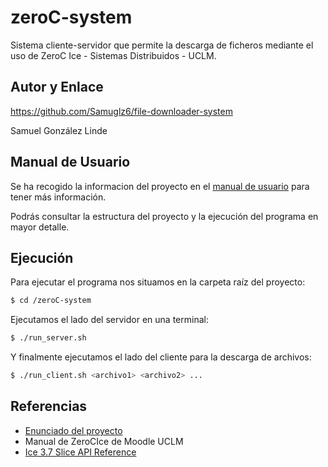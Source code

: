 # zeroC-system

Sistema cliente-servidor que permite la descarga de ficheros mediante el uso de ZeroC Ice - Sistemas Distribuidos - UCLM.

## Autor y Enlace

https://github.com/Samuglz6/file-downloader-system

Samuel González Linde

## Manual de Usuario

Se ha recogido la informacion del proyecto en el [manual de usuario](/doc/manual_usuario.pdf) para tener más información.

Podrás consultar la estructura del proyecto y la ejecución del programa en mayor detalle.

## Ejecución

Para ejecutar el programa nos situamos en la carpeta raíz del proyecto:

```sh
$ cd /zeroC-system
```

Ejecutamos el lado del servidor en una terminal:

```sh
$ ./run_server.sh
```

Y finalmente ejecutamos el lado del cliente para la descarga de archivos:

```sh
$ ./run_client.sh <archivo1> <archivo2> ...
```

## Referencias

- [Enunciado del proyecto](/doc/enunciado.pdf)
- Manual de ZeroCIce de Moodle UCLM
- [Ice 3.7 Slice API Reference](https://doc.zeroc.com/api/ice/3.7/slice/)